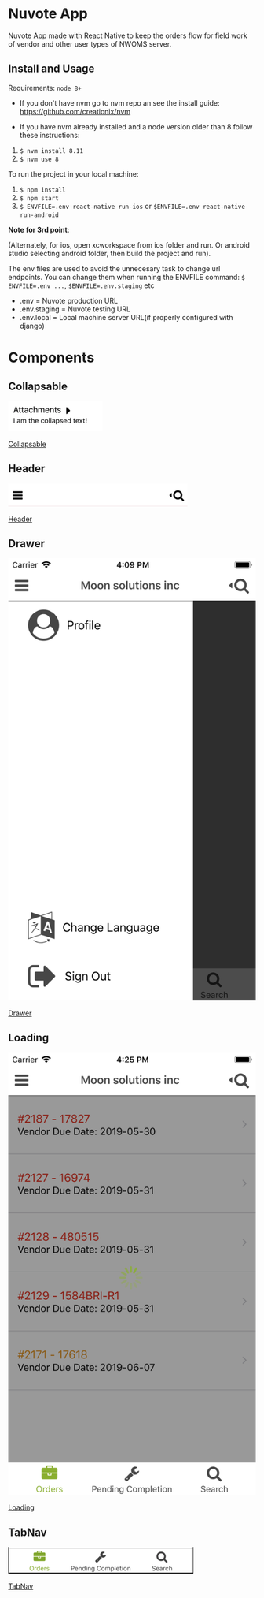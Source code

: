 # Nuvote App

Nuvote App made with React Native to keep the orders flow for field work of vendor and other user types of NWOMS server.

## Install and Usage

Requirements: `node 8+`

- If you don't have nvm go to nvm repo an see the install guide: https://github.com/creationix/nvm

- If you have nvm already installed and a node version older than 8 follow these instructions:

1. `$ nvm install 8.11`
2. `$ nvm use 8`

To run the project in your local machine:

1. `$ npm install`
2. `$ npm start`
3. `$ ENVFILE=.env react-native run-ios` or `$ENVFILE=.env react-native run-android`

**Note for 3rd point**:

(Alternately, for ios, open xcworkspace from ios folder and run. Or android studio selecting android folder, then build the project and run).

The env files are used to avoid the unnecesary task to change url endpoints. You can change them when running the ENVFILE command: `$ ENVFILE=.env ...`, `$ENVFILE=.env.staging` etc

- .env = Nuvote production URL
- .env.staging = Nuvote testing URL
- .env.local = Local machine server URL(if properly configured with django)


# Components

## Collapsable

![Collapsable](./src/components/Collapsable/img/Collapsable.png)

[Collapsable](./src/components/Collapsable/docs.md)

## Header

![Header](./src/components/Header/img/Header.png)

[Header](./src/components/Header/docs.md)

## Drawer
![Drawer](./src/components/Drawer/img/Drawer.png)

[Drawer](./src/components/Drawer/docs.md)

## Loading

![Loading](./src/components/Loading/img/Loading.png)

[Loading](./src/components/Loading/docs.md)

## TabNav

![TabNav](./src/components/TabNav/img/TabNav.png)

[TabNav](./src/components/TabNav/docs.md)